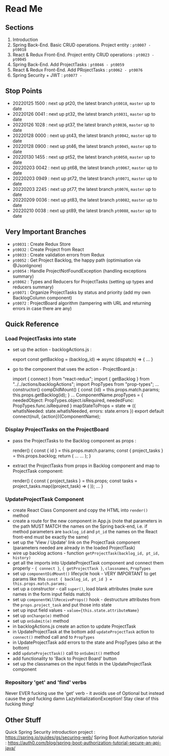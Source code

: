 # Read Me

## Sections

1. Introduction
2. Spring Back-End. Basic CRUD operations. Project entity : `pt0007 - pt0018`
3. React & Redux Front-End. Project entity CRUD operations : `pt0023 - pt0045`
4. Spring Back-End. Add ProjectTasks : `pt0046 - pt0059`
5. React & Redux Front-End. Add PRojectTasks : `pt0062 - pt0076`
6. Spring Security + JWT : `pt0077 - `

## Stop Points

-   20220125 1500 : next up pt20, the latest branch `pt0018`, `master` up to date
-   20220126 0041 : next up pt32, the latest branch `pt0031`, `master` up to date
-   20220126 1028 : next up pt37, the latest branch `pt0036`, `master` up to date
-   20220128 0000 : next up pt43, the latest branch `pt0042`, `master` up to date
-   20220128 0900 : next up pt46, the latest branch `pt0045`, `master` up to date
-   20220130 1455 : next up pt52, the latest branch `pt0050`, `master` up to date
-   20220203 0042 : next up pt68, the latest branch `pt0067`, `master` up to date
-   20220203 0949 : next up pt72, the latest branch `pt0071`, `master` up to date
-   20220203 2245 : next up pt77, the latest branch `pt0076`, `master` up to date
-   20220209 0036 : next up pt83, the latest branch `pt0082`, `master` up to date
-   20220210 0038 : next up pt89, the latest branch `pt0088`, `master` up to date

## Very Important Branches

-   `pt0031` : Create Redux Store
-   `pt0032` : Create Project from React
-   `pt0033` : Create validation errors from Redux
-   `pt0052` : Get Project Backlog, the happy path (optimisation via @JsonIgnore)
-   `pt0054` : Handle ProjectNotFoundException (handling exceptions summary)
-   `pt0062` : Types and Reducers for ProjectTasks (setting up types and reducers summary)
-   `pt0071` : Organize ProjectTasks by status and priority (add my own BacklogColumn component)
-   `pt0072` : ProjectBoard algorithm (tampering with URL and returning errors in case there are any)

## Quick Reference

### Load ProjectTasks into state

* set up the action - backlogActions.js :
   

    export const getBacklog = (backlog_id) => async (dispatch) => { ... }
* go to the component that uses the action - ProjectBoard.js :
   

    import { connect } from "react-redux";
    import { getBacklog } from "../../actions/backlogActions";
    import PropTypes from "prop-types";
    ...
    constructor()
    compDidMount() {
        const {id} = this.props.match.params;
        this.props.getBacklog(id);
    }
    ...
    ComponentName.propTypes = {
        neededObject: PropTypes.object.isRequired,
        neededFunc: PropTypes.func.isRequired
    }
    mapStateToProps = state => ({
        whatIsNeeded: state.whatIsNeeded,
        errors: state.errors
    })
    export default connect(null, {action})(ComponentName);

### Display ProjectTasks on the ProjectBoard

* pass the ProjectTasks to the Backlog component as props :


    render() {
        const { id } = this.props.match.params;
        const { project_tasks } = this.props.backlog;
        return (
            ...
            <Backlog project_tasks={project_tasks} />
            ...
        );
    }
* extract the ProjectTasks from props in Backlog component and map to ProjectTask component:


    render() {
        const { project_tasks } = this.props;
        const tasks = project_tasks.map((project_task) => (
            <ProjectTask 
                key={project_task.id} 
                project_task={project_task} 
            />
        ));
        ...
    }

### UpdateProjectTask Component

* create React Class Component and copy the HTML into `render()` method
* create a route for the new component in App.js (note that parameters in the path MUST MATCH the names on the Spring back-end, i.e. if method parameters are `backlog_id` and `pt_id` the names on the React front-end must be exactly the same)
* set up the 'View / Update' link on the ProjectTask component (parameters needed are already in the loaded ProjectTask)
* wire up backlog actions - function `getProjectTask(backlog_id, pt_id, history)`
* get all the imports into UpdateProjectTask component and connect them properly - `{ connect }`, `{ getProjectTask }`, `classnames`, `PropTypes`
* set up `componentDidMount()` lifecycle hook - VERY IMPORTANT to get params like this `const { backlog_id, pt_id } = this.props.match.params;`
* set up a constructor - call `super()`, load blank attributes (make sure names in the form input fields match)
* set up `componentWillReceiveProps()` hook - destructure attributes from the `props.project_task` and put those into state
* set up input field values - `value={this.state.attributeName}`
* set up `onChange(e)` method
* set up `onSubmit(e)` method
* in backlogActions.js create an action to update ProjectTask 
* in UpdateProjectTask at the bottom add `updateProjectTask` action to `connect()` method call and to `PropTypes`
* in UpdateProjectTask add errors to the state and PropTypes (also at the bottom)
* add `updateProjectTask()` call to `onSubmit()` method
* add functionality to 'Back to Project Board' button
* set up the classnames on the input fields in the UpdateProjectTask component

### Repository 'get' and 'find' verbs

Never EVER fucking use the 'get' verb - it avoids use of Optional but instead cause the god fucking damn LazyInitializationException! Stay clear of this fucking thing!

## Other Stuff

Quick Spring Security introduction project : https://spring.io/guides/gs/securing-web/
Spring Boot Authorization tutorial : https://auth0.com/blog/spring-boot-authorization-tutorial-secure-an-api-java/  